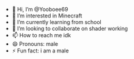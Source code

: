 - 👋 Hi, I’m @Yooboee69
- 👀 I’m interested in Minecraft 
- 🌱 I’m currently learning from school 
- 💞️ I’m looking to collaborate on shader working 
- 📫 How to reach me idk
- 😄 Pronouns: male
- ⚡ Fun fact: i am a male 

<!---
Yooboee69/Yooboee69 is a ✨ special ✨ repository because its `README.md` (this file) appears on your GitHub profile.
You can click the Preview link to take a look at your changes.
--->
